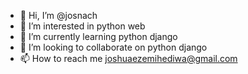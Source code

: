 - 👋 Hi, I’m @josnach
- 👀 I’m interested in python web
- 🌱 I’m currently learning python django
- 💞️ I’m looking to collaborate on python django
- 📫 How to reach me joshuaezemihediwa@gmail.com

<!---
josnach/josnach is a ✨ special ✨ repository because its `README.md` (this file) appears on your GitHub profile.
You can click the Preview link to take a look at your changes.
--->
